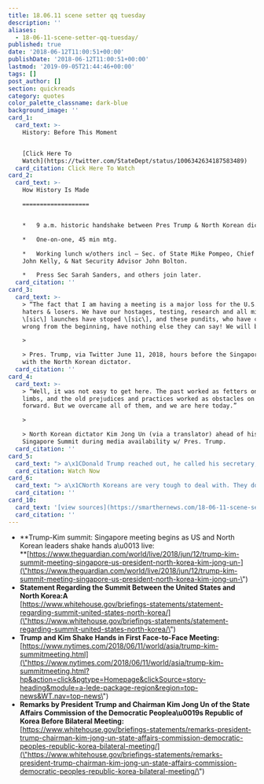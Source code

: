 ```yaml
---
title: 18.06.11 scene setter qq tuesday
description: ''
aliases:
  - 18-06-11-scene-setter-qq-tuesday/
published: true
date: '2018-06-12T11:00:51+00:00'
publishDate: '2018-06-12T11:00:51+00:00'
lastmod: '2019-09-05T21:44:46+00:00'
tags: []
post_author: []
section: quickreads
category: quotes
color_palette_classname: dark-blue
background_image: ''
card_1:
  card_text: >-
    History: Before This Moment


    [Click Here To
    Watch](https://twitter.com/StateDept/status/1006342634187583489)
  card_citation: Click Here To Watch
card_2:
  card_text: >-
    How History Is Made

    ===================


    *   9 a.m. historic handshake between Pres Trump & North Korean dictator.

    *   One-on-one, 45 min mtg.

    *   Working lunch w/others incl – Sec. of State Mike Pompeo, Chief of Staff
    John Kelly, & Nat Security Advisor John Bolton.

    *   Press Sec Sarah Sanders, and others join later.
  card_citation: ''
card_3:
  card_text: >-
    > “The fact that I am having a meeting is a major loss for the U.S., say the
    haters & losers. We have our hostages, testing, research and all missle
    \[sic\] launches have stoped \[sic\], and these pundits, who have called me
    wrong from the beginning, have nothing else they can say! We will be fine!”

    > 

    > Pres. Trump, via Twitter June 11, 2018, hours before the Singapore Summit
    with the North Korean dictator.
  card_citation: ''
card_4:
  card_text: >-
    > “Well, it was not easy to get here. The past worked as fetters on our
    limbs, and the old prejudices and practices worked as obstacles on our way
    forward. But we overcame all of them, and we are here today.”

    > 

    > North Korean dictator Kim Jong Un (via a translator) ahead of historic
    Singapore Summit during media availability w/ Pres. Trump.
  card_citation: ''
card_5:
  card_text: "> a\x1CDonald Trump reached out, he called his secretary, she called me and said a\x18Donald Trump is so proud of you, he likes you a lot.a\x19 And that means a lot. I dona\x19t want to take any credit, we can all take credit and Ia\x19m just so glad this is happening.a\x1D\n> \n> Dennis Rodman to CNN during Singapore Summit.\n\n[Watch Now](https://www.youtube.com/embed/dAJLJRRJY3E?enablejsapi=1&autoplay=1&rel=0)"
  card_citation: Watch Now
card_6:
  card_text: "> a\x1CNorth Koreans are very tough to deal with. They dona\x19t think like we do. We think in terms of a compromise, quid pro quo. You do this, we do that. Their idea of negotiating is theya\x19ll give you more time for you to get to their position.a\x1D\n> \n> Fmr NM Gov, Bill Richardson, who negotiated with North Korea several times, speaking to AP days ahead of the Singapore Summit."
  card_citation: ''
card_10:
  card_text: '[view sources](https://smarthernews.com/18-06-11-scene-setter-qq-tuesday/)'
  card_citation: ''
---
```

*   **Trump-Kim summit: Singapore meeting begins as US and North Korean leaders shake hands a\\u0013 live:  
    **[https://www.theguardian.com/world/live/2018/jun/12/trump-kim-summit-meeting-singapore-us-president-north-korea-kim-jong-un-](\"https://www.theguardian.com/world/live/2018/jun/12/trump-kim-summit-meeting-singapore-us-president-north-korea-kim-jong-un-\")
*   **Statement Regarding the Summit Between the United States and North Korea:A**  
    [https://www.whitehouse.gov/briefings-statements/statement-regarding-summit-united-states-north-korea/](\"https://www.whitehouse.gov/briefings-statements/statement-regarding-summit-united-states-north-korea/\")
*   **Trump and Kim Shake Hands in First Face-to-Face Meeting:**  
    [https://www.nytimes.com/2018/06/11/world/asia/trump-kim-summitmeeting.html](\"https://www.nytimes.com/2018/06/11/world/asia/trump-kim-summitmeeting.html?hp&action=click&pgtype=Homepage&clickSource=story-heading&module=a-lede-package-region&region=top-news&WT.nav=top-news\")
*   **Remarks by President Trump and Chairman Kim Jong Un of the State Affairs Commission of the Democratic Peoplea\\u0019s Republic of Korea Before Bilateral Meeting:**  
    [https://www.whitehouse.gov/briefings-statements/remarks-president-trump-chairman-kim-jong-un-state-affairs-commission-democratic-peoples-republic-korea-bilateral-meeting/](\"https://www.whitehouse.gov/briefings-statements/remarks-president-trump-chairman-kim-jong-un-state-affairs-commission-democratic-peoples-republic-korea-bilateral-meeting/\")